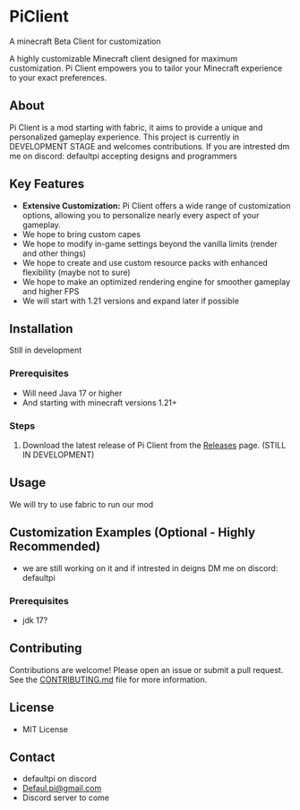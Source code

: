 # PiClient
A minecraft Beta Client for customization

A highly customizable Minecraft client designed for maximum customization. Pi Client empowers you to tailor your Minecraft experience to your exact preferences.

## About

Pi Client is a mod starting with fabric, it aims to provide a unique and personalized gameplay experience. This project is currently in DEVELOPMENT STAGE and welcomes contributions.
If you are intrested dm me on discord: defaultpi accepting designs and programmers

## Key Features

*   **Extensive Customization:**  Pi Client offers a wide range of customization options, allowing you to personalize nearly every aspect of your gameplay.
*   We hope to bring custom capes
*   We hope to modify in-game settings beyond the vanilla limits (render and other things)
*   We hope to create and use custom resource packs with enhanced flexibility (maybe not to sure)
*   We hope to make an optimized rendering engine for smoother gameplay and higher FPS
*   We will start with 1.21 versions and expand later if possible

## Installation

Still in development

### Prerequisites

*   Will need Java 17 or higher
*   And starting with minecraft versions 1.21+

### Steps

1.  Download the latest release of Pi Client from the [Releases](link-to-releases-if-available) page. (STILL IN DEVELOPMENT)
   
## Usage

We will try to use fabric to run our mod

## Customization Examples (Optional - Highly Recommended)
*   we are still working on it and if intrested in deigns DM me on discord: defaultpi

### Prerequisites

*   jdk 17?

## Contributing

Contributions are welcome! Please open an issue or submit a pull request. See the [CONTRIBUTING.md](link-to-contributing-file-if-available) file for more information.

## License

*   MIT License

## Contact

*   defaultpi on discord
*   Defaul.pi@gmail.com
*   Discord server to come
